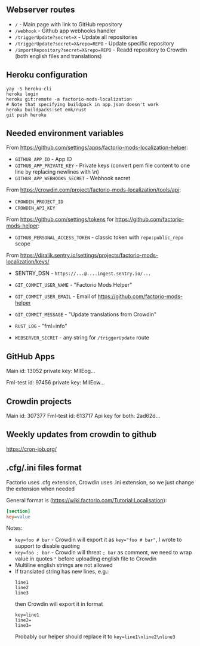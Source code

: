 ## Webserver routes
* `/` - Main page with link to GitHub repository
* `/webhook` - Github app webhooks handler
* `/triggerUpdate?secret=X` - Update all repositories
* `/triggerUpdate?secret=X&repo=REPO` - Update specific repository
* `/importRepository?secret=X&repo=REPO` - Readd repository to Crowdin (both english files and translations)


## Heroku configuration
```
yay -S heroku-cli
heroku login
heroku git:remote -a factorio-mods-localization
# Note that specifying buildpack in app.json doesn't work
heroku buildpacks:set emk/rust
git push heroku
```


## Needed environment variables
From https://github.com/settings/apps/factorio-mods-localization-helper:
* `GITHUB_APP_ID` - App ID
* `GITHUB_APP_PRIVATE_KEY` - Private keys (convert pem file content to one line by replacing newlines with \n)
* `GITHUB_APP_WEBHOOKS_SECRET` - Webhook secret

From https://crowdin.com/project/factorio-mods-localization/tools/api:
* `CROWDIN_PROJECT_ID`
* `CROWDIN_API_KEY`

From https://github.com/settings/tokens for https://github.com/factorio-mods-helper:
* `GITHUB_PERSONAL_ACCESS_TOKEN` - classic token with `repo:public_repo` scope

From https://diralik.sentry.io/settings/projects/factorio-mods-localization/keys/
* SENTRY_DSN - `https://...@....ingest.sentry.io/...`

* `GIT_COMMIT_USER_NAME` - "Factorio Mods Helper"
* `GIT_COMMIT_USER_EMAIL` - Email of https://github.com/factorio-mods-helper
* `GIT_COMMIT_MESSAGE` - "Update translations from Crowdin"

* `RUST_LOG` - "fml=info"
* `WEBSERVER_SECRET` - any string for `/triggerUpdate` route


## GitHub Apps
Main
id: 13052
private key: MIIEog...

Fml-test
id: 97456
private key: MIIEow...

## Crowdin projects
Main id: 307377
Fml-test id: 613717
Api key for both: 2ad62d...


## Weekly updates from crowdin to github
https://cron-job.org/


## .cfg/.ini files format
Factorio uses .cfg extension, Crowdin uses .ini extension, so we just change the extension when needed

General format is (https://wiki.factorio.com/Tutorial:Localisation):
```ini
[section]
key=value
```

Notes:
* `key=foo # bar` - Crowdin will export it as `key="foo # bar"`, I wrote to support to disable quoting 
* `key=foo ; bar` - Crowdin will threat `; bar` as comment, we need to wrap value in quotes `"` before uploading english file to Crowdin
* Multiline english strings are not allowed
* If translated string has new lines, e.g.:
  ```
  line1
  line2
  line3
  ```
  then Crowdin will export it in format
  ```
  key=line1
  line2=
  line3=
  ```
  Probably our helper should replace it to `key=line1\nline2\nline3`
